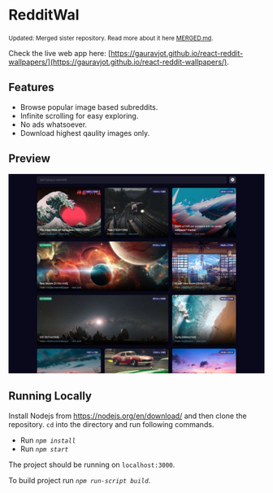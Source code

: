 # RedditWal

<small>Updated: Merged sister repository. Read more about it here [MERGED.md](MERGED.md).</small>

Check the live web app here: [https://gauravjot.github.io/react-reddit-wallpapers/](https://gauravjot.github.io/react-reddit-wallpapers/).

## Features

-   Browse popular image based subreddits.
-   Infinite scrolling for easy exploring.
-   No ads whatsoever.
-   Download highest qaulity images only.

## Preview

![screenshot](Capture.JPG)

## Running Locally

Install Nodejs from https://nodejs.org/en/download/ and then clone the repository. `cd` into the directory and run following commands.

-   Run _`npm install`_
-   Run _`npm start`_

The project should be running on `localhost:3000`.

To build project run _`npm run-script build`_.
